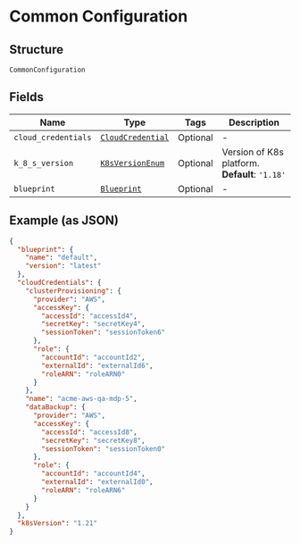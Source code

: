 
# Common Configuration

## Structure

`CommonConfiguration`

## Fields

| Name | Type | Tags | Description |
|  --- | --- | --- | --- |
| `cloud_credentials` | [`CloudCredential`](../../doc/models/cloud-credential.md) | Optional | - |
| `k_8_s_version` | [`K8sVersionEnum`](../../doc/models/k8-s-version-enum.md) | Optional | Version of K8s platform.<br>**Default**: `'1.18'` |
| `blueprint` | [`Blueprint`](../../doc/models/blueprint.md) | Optional | - |

## Example (as JSON)

```json
{
  "blueprint": {
    "name": "default",
    "version": "latest"
  },
  "cloudCredentials": {
    "clusterProvisioning": {
      "provider": "AWS",
      "accessKey": {
        "accessId": "accessId4",
        "secretKey": "secretKey4",
        "sessionToken": "sessionToken6"
      },
      "role": {
        "accountId": "accountId2",
        "externalId": "externalId6",
        "roleARN": "roleARN0"
      }
    },
    "name": "acme-aws-qa-mdp-5",
    "dataBackup": {
      "provider": "AWS",
      "accessKey": {
        "accessId": "accessId8",
        "secretKey": "secretKey8",
        "sessionToken": "sessionToken0"
      },
      "role": {
        "accountId": "accountId4",
        "externalId": "externalId0",
        "roleARN": "roleARN6"
      }
    }
  },
  "k8sVersion": "1.21"
}
```

